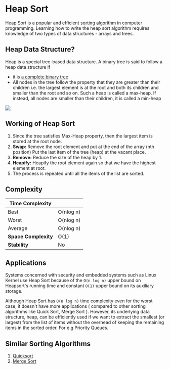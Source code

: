 # Heap Sort

Heap Sort is a popular and efficient [sorting algorithm](https://www.programiz.com/dsa/sorting-algorithm) in computer programming. Learning how to write the heap sort algorithm requires knowledge of two types of data structures - arrays and trees.

## Heap Data Structure?

Heap is a special tree-based data structure. A binary tree is said to follow a heap data structure if

* it is [a complete binary tree](https://www.programiz.com/dsa/complete-binary-tree)
* All nodes in the tree follow the property that they are greater than their children i.e. the largest element is at the root and both its children and smaller than the root and so on. Such a heap is called a max-heap. If instead, all nodes are smaller than their children, it is called a min-heap

![](https://cdn.programiz.com/cdn/farfuture/ku9PI_QBgYEk3neZkm92PDkwkvQzbTQX_aSYg_Ns6M0/mtime:1586942755/sites/tutorial2program/files/max-heap-min-heap.png)


## Working of Heap Sort

1. Since the tree satisfies Max-Heap property, then the largest item is stored at the root node.
2. **Swap:** Remove the root element and put at the end of the array (nth position) Put the last item of the tree (heap) at the vacant place.
3. **Remove:** Reduce the size of the heap by 1.
4. **Heapify:** Heapify the root element again so that we have the highest element at root.
5. The process is repeated until all the items of the list are sorted.


## Complexity


| **Time Complexity** |   |
| - | - |
| Best | O(nlog n) |
| Worst | O(nlog n) |
| Average | O(nlog n) |
| **Space Complexity** | O(1) |
| **Stability** | No |


## Applications

Systems concerned with security and embedded systems such as Linux Kernel use Heap Sort because of the `O(n log n)` upper bound on Heapsort's running time and constant `O(1)` upper bound on its auxiliary storage.

Although Heap Sort has `O(n log n)` time complexity even for the worst case, it doesn't have more applications ( compared to other sorting algorithms like Quick Sort, Merge Sort ). However, its underlying data structure, heap, can be efficiently used if we want to extract the smallest (or largest) from the list of items without the overhead of keeping the remaining items in the sorted order. For e.g Priority Queues.

## Similar Sorting Algorithms

1. [Quicksort](https://www.programiz.com/dsa/quick-sort)
2. [Merge Sort](https://www.programiz.com/dsa/merge-sort)

